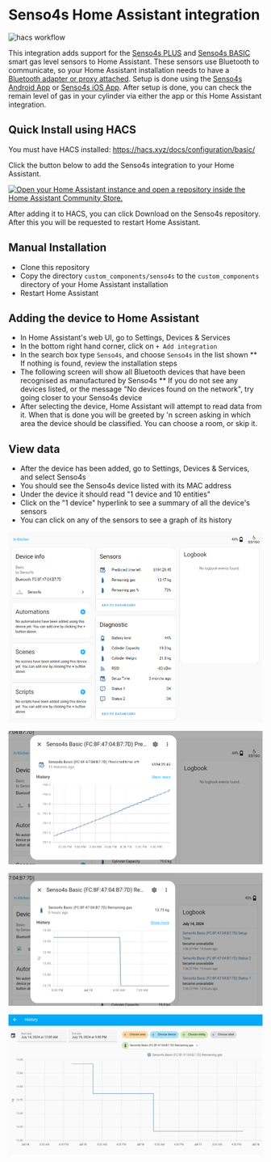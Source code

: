 # Senso4s Home Assistant integration

![hacs workflow](https://github.com/jpmeijers/senso4s-home-assistant/actions/workflows/validate.yaml/badge.svg)

This integration adds support for the [Senso4s PLUS](https://www.senso4s.com/product/senso4s-plus/) and [Senso4s BASIC](https://www.senso4s.com/product/senso4s-basic/) smart gas level sensors to Home Assistant.
These sensors use Bluetooth to communicate, so your Home Assistant installation needs to have a [Bluetooth adapter or proxy attached](https://www.home-assistant.io/integrations/bluetooth/).
Setup is done using the [Senso4s Android App](https://play.google.com/store/apps/details?id=com.companyname.Senso4sProject&hl=en_ZA&pli=1) or [Senso4s iOS App](https://apps.apple.com/us/app/senso4s/id1447741983).
After setup is done, you can check the remain level of gas in your cylinder via either the app or this Home Assistant integration.

## Quick Install using HACS

You must have HACS installed: https://hacs.xyz/docs/configuration/basic/

Click the button below to add the Senso4s integration to your Home Assistant.

[![Open your Home Assistant instance and open a repository inside the Home Assistant Community Store.](https://my.home-assistant.io/badges/hacs_repository.svg)](https://my.home-assistant.io/redirect/hacs_repository/?owner=jpmeijers&repository=senso4s-home-assistant&category=integration)

After adding it to HACS, you can click Download on the Senso4s repository. After this you will be requested to restart Home Assistant.

## Manual Installation

* Clone this repository
* Copy the directory `custom_components/senso4s` to the `custom_components` directory of your Home Assistant installation
* Restart Home Assistant

## Adding the device to Home Assistant

* In Home Assistant's web UI, go to Settings, Devices & Services
* In the bottom right hand corner, click on `+ Add integration`
* In the search box type `Senso4s`, and choose `Senso4s` in the list shown
** If nothing is found, review the installation steps
* The following screen will show all Bluetooth devices that have been recognised as manufactured by Senso4s
** If you do not see any devices listed, or the message "No devices found on the network", try going closer to your Senso4s device
* After selecting the device, Home Assistant will attempt to read data from it. When that is done you will be greeted by 'n screen asking in which area the device should be classified. You can choose a room, or skip it.


## View data

* After the device has been added, go to Settings, Devices & Services, and select Senso4s
* You should see the Senso4s device listed with its MAC address
* Under the device it should read "1 device and 10 entities"
* Click on the "1 device" hyperlink to see a summary of all the device's sensors
* You can click on any of the sensors to see a graph of its history

![device-summary](media/device-summary.png)

![prediction](media/time-left.png)

![gas-history](media/gas-history.png)

![gas-history-long](media/gas-history-long.png)